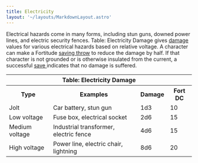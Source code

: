 ```yaml
---
title: Electricity
layout: '~/layouts/MarkdownLayout.astro'
---
```

Electrical hazards come in many forms, including stun guns, downed power
lines, and electric security fences. Table: Electricity Damage gives [ damage](/modern.d20.srd/combat/damage) values for various electrical hazards based
on relative voltage. A character can make a Fortitude [ saving throw](/modern.d20.srd/basics/saving.throws) to reduce the damage by half. If that
character is not grounded or is otherwise insulated from the current, a
successful [ save ](/modern.d20.srd/basics/saving.throws) indicates that no
damage is suffered.


<table> <tr> <th colspan="4"> Table: Electricity Damage </th> </tr> <tr> <th> Type </th> <th> Examples </th> <th> Damage </th> <th> Fort DC </th> </tr> <tr> <td> Jolt </td> <td> Car battery, stun gun </td> <td> 1d3 </td> <td> 10 </td> </tr> <tr class="shaded"> <td> Low voltage </td> <td> Fuse box, electrical socket </td> <td> 2d6 </td> <td> 15 </td> </tr> <tr> <td> Medium voltage </td> <td> Industrial transformer, electric fence </td> <td> 4d6 </td> <td> 15 </td> </tr> <tr class="shaded"> <td> High voltage </td> <td> Power line, electric chair, lightning </td> <td> 8d6 </td> <td> 20 </td> </tr> </table>



